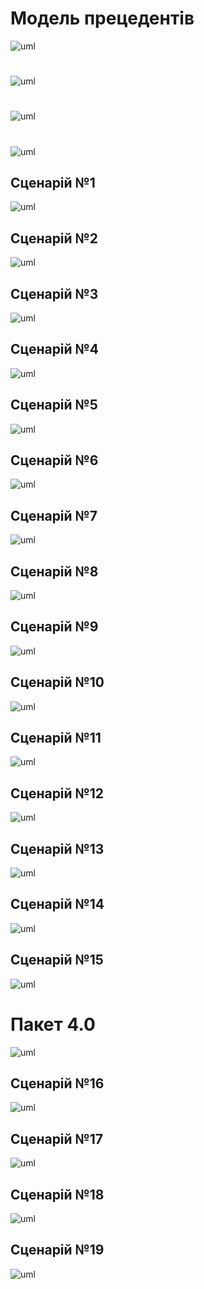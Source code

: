 # Модель прецедентів

![uml](http://www.plantuml.com/plantuml/proxy?cache=no&src=https://raw.githubusercontent.com/Vov11x/database_basics_template/master/src/uml/UC_Overview.puml)

#

![uml]()

#

![uml]()

#

![uml]()


## Сценарій №1

![uml]()


## Сценарій №2

![uml]()


## Сценарій №3

![uml]()


## Сценарій №4

![uml]()


## Сценарій №5

![uml]()


## Сценарій №6

![uml]()


## Сценарій №7

![uml]()


## Сценарій №8

![uml]()


## Сценарій №9

![uml]()


## Сценарій №10

![uml]()


## Сценарій №11

![uml]()

## Сценарій №12

![uml]()

## Сценарій №13

![uml]()

## Сценарій №14

![uml]()

## Сценарій №15

![uml]()

# Пакет 4.0

![uml](http://www.plantuml.com/plantuml/proxy?cache=no&src=https://raw.githubusercontent.com/Vov11x/database_basics_template/master/src/uml/UCD_4.0.puml)

## Сценарій №16

![uml](http://www.plantuml.com/plantuml/proxy?cache=no&src=https://raw.githubusercontent.com/Vov11x/database_basics_template/master/src/uml/UC_4.1.1.puml)

## Сценарій №17

![uml](http://www.plantuml.com/plantuml/proxy?cache=no&src=https://raw.githubusercontent.com/Vov11x/database_basics_template/master/src/uml/UC_4.1.2.puml)

## Сценарій №18

![uml](http://www.plantuml.com/plantuml/proxy?cache=no&src=https://raw.githubusercontent.com/Vov11x/database_basics_template/master/src/uml/UC_4.1.3.puml)

## Сценарій №19

![uml](http://www.plantuml.com/plantuml/proxy?cache=no&src=https://raw.githubusercontent.com/Vov11x/database_basics_template/master/src/uml/UC_4.2.puml)
